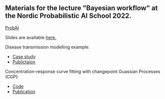 
## Materials for the lecture "Bayesian workflow" at the Nordic Probabilistic AI School 2022.

[ProbAI](https://probabilistic.ai/)


Slides are available [here.]([https://www.dropbox.com/s/eyap24uppshwoi2/ProbAI_slides.pdf?dl=0](https://www.dropbox.com/s/vc78c0tr4a0qdkp/ProbAI_slides.pdf?dl=0))


Disease transmission modelling example:
- [Case study](https://mc-stan.org/users/documentation/case-studies/boarding_school_case_study.html#4_covid-19_transmission_in_switzerland)
-  [Publictaion](https://onlinelibrary.wiley.com/doi/10.1002/sim.9164) 

Concentration-response curve fitting with changepoint Guassian Processes (CGP):
- [Code](https://github.com/elizavetasemenova/ProbAI-2022/tree/main/cgp)
- [Publication](https://journals.sagepub.com/doi/full/10.1177/24725552211028142)
